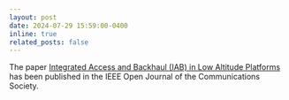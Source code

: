 ```yaml
---
layout: post
date: 2024-07-29 15:59:00-0400
inline: true
related_posts: false
---
```


The paper [Integrated Access and Backhaul (IAB) in Low Altitude Platforms](https://ieeexplore.ieee.org/document/10614380) has been published in the IEEE Open Journal of the Communications Society.